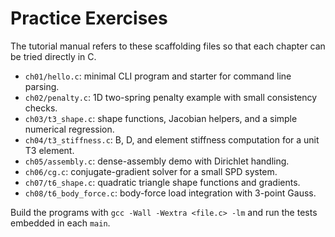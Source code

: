 # Practice Exercises

The tutorial manual refers to these scaffolding files so that each chapter can be tried directly in C.

- `ch01/hello.c`: minimal CLI program and starter for command line parsing.
- `ch02/penalty.c`: 1D two-spring penalty example with small consistency checks.
- `ch03/t3_shape.c`: shape functions, Jacobian helpers, and a simple numerical regression.
- `ch04/t3_stiffness.c`: B, D, and element stiffness computation for a unit T3 element.
- `ch05/assembly.c`: dense-assembly demo with Dirichlet handling.
- `ch06/cg.c`: conjugate-gradient solver for a small SPD system.
- `ch07/t6_shape.c`: quadratic triangle shape functions and gradients.
- `ch08/t6_body_force.c`: body-force load integration with 3-point Gauss.

Build the programs with `gcc -Wall -Wextra <file.c> -lm` and run the tests embedded in each `main`.
